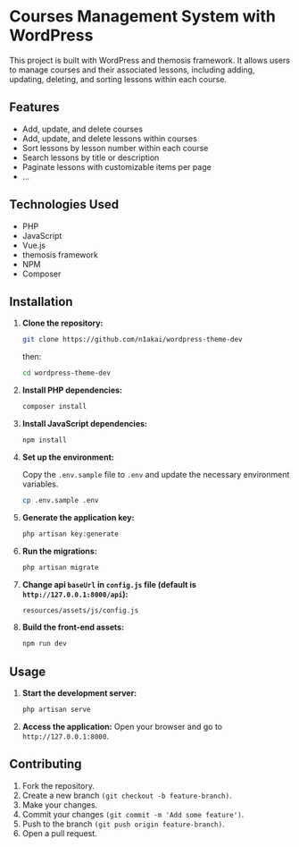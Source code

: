 # Courses Management System with WordPress

This project is built with WordPress and themosis framework. It allows users to manage courses and their associated
lessons, including adding, updating, deleting, and sorting lessons within each course.

## Features

- Add, update, and delete courses
- Add, update, and delete lessons within courses
- Sort lessons by lesson number within each course
- Search lessons by title or description
- Paginate lessons with customizable items per page
- ...

## Technologies Used

- PHP
- JavaScript
- Vue.js
- themosis framework
- NPM
- Composer

## Installation

1. **Clone the repository:**

   ```sh
   git clone https://github.com/n1akai/wordpress-theme-dev
   ```
   then:
   ```sh
   cd wordpress-theme-dev
   ```

2. **Install PHP dependencies:**

   ```sh
   composer install
   ```

3. **Install JavaScript dependencies:**

   ```sh
   npm install
   ```

4. **Set up the environment:**

   Copy the `.env.sample` file to `.env` and update the necessary environment variables.
    ```sh
    cp .env.sample .env
   ```
   
5. **Generate the application key:**
    ```sh
    php artisan key:generate
   ```
   
6. **Run the migrations:**
    ```sh
    php artisan migrate
   ```

8. **Change api `baseUrl` in `config.js` file (default is `http://127.0.0.1:8000/api`):**
    ```sh
    resources/assets/js/config.js
   ```

8. **Build the front-end assets:**
    ```sh
    npm run dev
   ```

## Usage

1. **Start the development server:**
    ```sh
    php artisan serve
   ```
   
2. **Access the application:**
   Open your browser and go to `http://127.0.0.1:8000`.

## Contributing

1. Fork the repository.
2. Create a new branch `(git checkout -b feature-branch)`.
3. Make your changes.
4. Commit your changes `(git commit -m 'Add some feature')`.
5. Push to the branch `(git push origin feature-branch)`.
6. Open a pull request.
